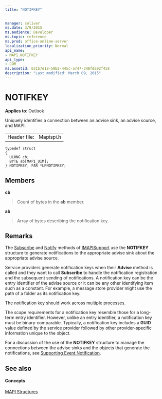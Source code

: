 ```yaml
---
title: "NOTIFKEY"
 
 
manager: soliver
ms.date: 3/9/2015
ms.audience: Developer
ms.topic: reference
ms.prod: office-online-server
localization_priority: Normal
api_name:
- MAPI.NOTIFKEY
api_type:
- COM
ms.assetid: 031b7e18-59b2-445c-a747-348fda92f458
description: "Last modified: March 09, 2015"
---
```


# NOTIFKEY

  
  
**Applies to**: Outlook 
  
Uniquely identifies a connection between an advise sink, an advise source, and MAPI.
  
|||
|:-----|:-----|
|Header file:  <br/> |Mapispi.h  <br/> |
   
```
typedef struct
{
  ULONG cb;
  BYTE ab[MAPI_DIM];
} NOTIFKEY, FAR *LPNOTIFKEY;

```

## Members

 **cb**
  
> Count of bytes in the **ab** member. 
    
 **ab**
  
> Array of bytes describing the notification key.
    
## Remarks

The [Subscribe](imapisupport-subscribe.md) and [Notify](imapisupport-notify.md) methods of [IMAPISupport](imapisupportiunknown.md) use the **NOTIFKEY** structure to generate notifications to the appropriate advise sink about the appropriate advise source. 
  
Service providers generate notification keys when their **Advise** method is called and they want to call **Subscribe** to handle the notification registration and the subsequent sending of notifications. A notification key can be the entry identifier of the advise source or it can be any other identifying item such as a constant. For example, a message store provider might use the path of a folder as its notification key. 
  
The notification key should work across multiple processes. 
  
The scope requirements for a notification key resemble those for a long-term entry identifier. However, unlike an entry identifier, a notification key must be binary-comparable. Typically, a notification key includes a **GUID** value defined by the service provider followed by other provider-specific information unique to the object. 
  
For a discussion of the use of the **NOTIFKEY** structure to manage the connections between the advise sinks and the objects that generate the notifications, see [Supporting Event Notification](supporting-event-notification.md). 
  
## See also

#### Concepts

[MAPI Structures](mapi-structures.md)

